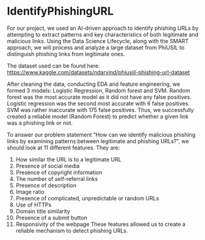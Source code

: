 # IdentifyPhishingURL

For our project, we used an AI-driven approach to identify phishing URLs by attempting to extract patterns and key characteristics of both legitimate and malicious links. Using the Data Science Lifecycle, along with the SMART approach, we will process and analyze a large dataset from PhiUSIL to distinguish phishing links from legitimate ones. 

The dataset used can be found here: https://www.kaggle.com/datasets/ndarvind/phiusiil-phishing-url-dataset

After cleaning the data, conducting EDA and feature engineering, we formed 3 models: Logistic Regression, Random forest and SVM. Random forest was the most accurate model as it did not have any false positives. Logistic regression was the second most accurate with 6 false positives. SVM was rather inaccurate with 175 false positives. Thus, we successfully created a reliable model (Random Forest) to predict whether a given link was a phishing link or not. 

To answer our problem statement “How can we identify malicious phishing links by examining patterns between legitimate and phishing URLs?”, we should look at 11 different features. They are:  
1.	How similar the URL is to a legitimate URL
2.	Presence of social media
3.	Presence of copyright information
4.	The number of self-referral links
5.	Presence of description
6.	Image ratio
7.	Presence of complicated, unpredictable or random URLs
8.	Use of HTTPs
9.	Domain title similarity
10.	Presence of a submit button
11.	Responsivity of the webpage
These features allowed us to create a reliable mechanism to detect phishing URLs.
